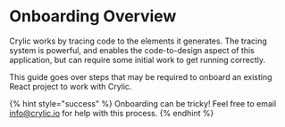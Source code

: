 # Onboarding Overview

Crylic works by tracing code to the elements it generates. The tracing system is powerful, and enables the code-to-design aspect of this application, but can require some initial work to get running correctly.

This guide goes over steps that may be required to onboard an existing React project to work with Crylic.

{% hint style="success" %}
Onboarding can be tricky! Feel free to email info@crylic.io for help with this process.
{% endhint %}
